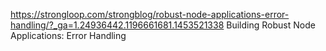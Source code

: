 
https://strongloop.com/strongblog/robust-node-applications-error-handling/?_ga=1.24936442.1196661681.1453521338 Building Robust Node Applications: Error Handling 
